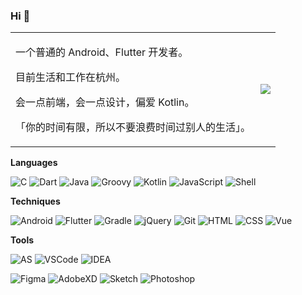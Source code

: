 ### Hi 👋

<!--
**MartinRGB/martinrgb** is a ✨ _special_ ✨ repository because its `README.md` (this file) appears on your GitHub profile.

Here are some ideas to get you started:

- 🔭 I’m currently working on ...
- 🌱 I’m currently learning ...
- 👯 I’m looking to collaborate on ...
- 🤔 I’m looking for help with ...
- 💬 Ask me about ...
- 📫 How to reach me: ...
- 😄 Pronouns: ...
- ⚡ Fun fact: ...
-->

<table>
        <tr>
            <td>
              
一个普通的 Android、Flutter 开发者。

目前生活和工作在杭州。

会一点前端，会一点设计，偏爱 Kotlin。

「你的时间有限，所以不要浪费时间过别人的生活」。
          </td>
            <td><img src="https://github-readme-stats.vercel.app/api?username=howshea&show_icons=true"/></td>
        </tr>
</table>


**Languages**

![C](https://img.shields.io/badge/-C-000?&logo=C)
![Dart](https://img.shields.io/badge/-Dart-000?&logo=Dart)
![Java](https://img.shields.io/badge/-Java-000?&logo=Java)
![Groovy](https://img.shields.io/badge/-Groovy-000?&logo=Gradle)
![Kotlin](https://img.shields.io/badge/-Kotlin-000?&logo=Kotlin)
![JavaScript](https://img.shields.io/badge/-JavaScript-000?&logo=JavaScript)
![Shell](https://img.shields.io/badge/-Shell-000?&logo=Shell)

**Techniques**

![Android](https://img.shields.io/badge/-Android-000?&logo=android)
![Flutter](https://img.shields.io/badge/-Flutter-000?&logo=Flutter)
![Gradle](https://img.shields.io/badge/-Gradle-000?&logo=Gradle)
![jQuery](https://img.shields.io/badge/-jQuery-000?&logo=jquery)
![Git](https://img.shields.io/badge/-Git-000?&logo=git)
![HTML](https://img.shields.io/badge/-HTML5-000?&logo=HTML5)
![CSS](https://img.shields.io/badge/-CSS3-000?&logo=CSS3)
![Vue](https://img.shields.io/badge/-Vue-000?&logo=vue.js)

**Tools**

![AS](https://img.shields.io/badge/-AndroidStudio-000?&logo=android-studio)
![VSCode](https://img.shields.io/badge/-VSCode-000?&logo=Visual-Studio-Code)
![IDEA](https://img.shields.io/badge/-IDEA-000?&logo=intellij-idea)

![Figma](https://img.shields.io/badge/-Figma-000?&logo=Figma)
![AdobeXD](https://img.shields.io/badge/-AdobeXD-000?&logo=Adobe-XD)
![Sketch](https://img.shields.io/badge/-Sketch-000?&logo=Sketch)
![Photoshop](https://img.shields.io/badge/-Photoshop-000?&logo=adobe-photoshop)

